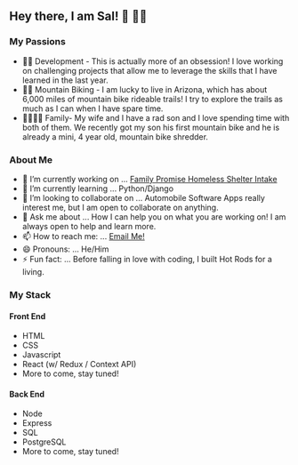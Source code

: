 ## Hey there, I am Sal! 👋 👨‍💻


### My Passions
 - 👨‍💻 Development - This is actually more of an obsession! I love working on challenging projects that allow me to leverage the skills that I have learned in the last year. 
 - 🚵‍♂️ Mountain Biking - I am lucky to live in Arizona, which has about 6,000 miles of mountain bike rideable trails! I try to explore the trails as much as I can  when I have spare time. 
 - 👨‍👩‍👧‍👦 Family- My wife and I have a rad son and I love spending time with both of them. We recently got my son his first mountain bike and he is already a mini, 4 year old, mountain bike shredder. 



### About Me
- 🔭 I’m currently working on ... [Family Promise Homeless Shelter Intake](https://github.com/Lambda-School-Labs/family-promise-spokane-fe-a)
- 🌱 I’m currently learning ... Python/Django
- 👯 I’m looking to collaborate on ... Automobile Software Apps really interest me, but I am open to collaborate on anything. 
- 💬 Ask me about ... How I can help you on what you are working on! I am always open to help and learn more. 
- 📫 How to reach me: ... [Email Me!](mailto:sal.zamora480@gmail.com)
- 😄 Pronouns: ... He/Him
- ⚡ Fun fact: ... Before falling in love with coding, I built Hot Rods for a living. 



### My Stack
#### Front End
 - HTML
 - CSS
 - Javascript
 - React (w/ Redux / Context API)
 - More to come, stay tuned!


 #### Back End
 - Node
 - Express
 - SQL
 - PostgreSQL
 - More to come, stay tuned!
